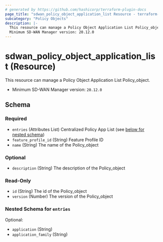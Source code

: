 ```yaml
---
# generated by https://github.com/hashicorp/terraform-plugin-docs
page_title: "sdwan_policy_object_application_list Resource - terraform-provider-sdwan"
subcategory: "Policy Objects"
description: |-
  This resource can manage a Policy Object Application List Policy_object.
  Minimum SD-WAN Manager version: 20.12.0
---
```


# sdwan_policy_object_application_list (Resource)

This resource can manage a Policy Object Application List Policy_object.
  - Minimum SD-WAN Manager version: `20.12.0`



<!-- schema generated by tfplugindocs -->
## Schema

### Required

- `entries` (Attributes List) Centralized Policy App List (see [below for nested schema](#nestedatt--entries))
- `feature_profile_id` (String) Feature Profile ID
- `name` (String) The name of the Policy_object

### Optional

- `description` (String) The description of the Policy_object

### Read-Only

- `id` (String) The id of the Policy_object
- `version` (Number) The version of the Policy_object

<a id="nestedatt--entries"></a>
### Nested Schema for `entries`

Optional:

- `application` (String)
- `application_family` (String)
